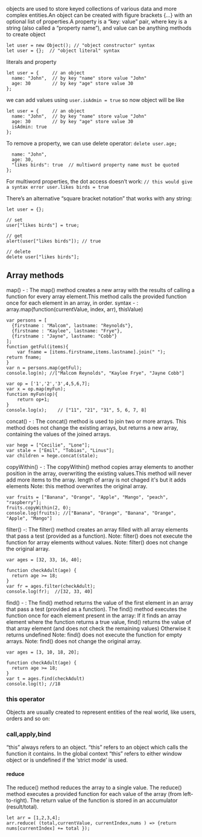 
objects are used to store keyed collections of various data and more complex entities.An object can be created with figure brackets {…} with an optional list of properties.A property is a “key: value” pair, where key is a string (also called a “property name”), and value can be anything
methods to create object
```
let user = new Object(); // "object constructor" syntax
let user = {};  // "object literal" syntax
```
literals and property
```
let user = {     // an object
  name: "John",  // by key "name" store value "John"
  age: 30        // by key "age" store value 30
};
```
we can add values using 
 ```user.isAdmin = true```
so now object will be like
```
let user = {     // an object
  name: "John",  // by key "name" store value "John"
  age: 30        // by key "age" store value 30
  isAdmin: true
};
```
To remove a property, we can use delete operator: ```delete user.age;```
```let user = {
  name: "John",
  age: 30,
  "likes birds": true  // multiword property name must be quoted
};
```
For multiword properties, the dot access doesn’t work: ```// this would give a syntax error
user.likes birds = true```

There’s an alternative “square bracket notation” that works with any string:
```
let user = {};

// set
user["likes birds"] = true;

// get
alert(user["likes birds"]); // true

// delete
delete user["likes birds"];
```
## Array methods
map() - : The map() method creates a new array with the results of calling a function for every array element.This method calls the provided function once for each element in an array, in order.
syntax - : array.map(function(currentValue, index, arr), thisValue)
```
var persons = [
  {firstname : "Malcom", lastname: "Reynolds"},
  {firstname : "Kaylee", lastname: "Frye"},
  {firstname : "Jayne", lastname: "Cobb"}
];
function getFul(items){
    var fname = [items.firstname,items.lastname].join(" ");
return fname;
}
var n = persons.map(getFul);
console.log(n); //["Malcom Reynolds", "Kaylee Frye", "Jayne Cobb"]
```
```
var op = ['1','2','3',4,5,6,7];
var x = op.map(myFun);
function myFun(op){
    return op+1;
}
console.log(x);    // ["11", "21", "31", 5, 6, 7, 8]
```
concat() - :
The concat() method is used to join two or more arrays.
This method does not change the existing arrays, but returns a new array, containing the values of the joined arrays.
```
var hege = ["Cecilie", "Lone"];
var stale = ["Emil", "Tobias", "Linus"];
var children = hege.concat(stale);
```
copyWithin() - : The copyWithin() method copies array elements to another position in the array, overwriting the existing values.This method will never add more items to the array.
length of array is not chaged it's but it adds elements
Note: this method overwrites the original array.
 ```
 var fruits = ["Banana", "Orange", "Apple", "Mango", "peach", "raspberry"];
fruits.copyWithin(2, 0);
console.log(fruits); //["Banana", "Orange", "Banana", "Orange", "Apple", "Mango"]
 ```
 filter() -: The filter() method creates an array filled with all array elements that pass a test (provided as a function).
Note: filter() does not execute the function for array elements without values.
Note: filter() does not change the original array.
```
var ages = [32, 33, 16, 40];

function checkAdult(age) {
  return age >= 18;
}
var fr = ages.filter(checkAdult);
console.log(fr);  //[32, 33, 40]
```
find() - :
The find() method returns the value of the first element in an array that pass a test (provided as a function).
The find() method executes the function once for each element present in the array:
If it finds an array element where the function returns a true value, find() returns the value of that array element (and does not check the remaining values)
Otherwise it returns undefined
Note: find() does not execute the function for empty arrays.
Note: find() does not change the original array.
```
var ages = [3, 10, 18, 20];

function checkAdult(age) {
  return age >= 18;
}
var t = ages.find(checkAdult)
console.log(t); //18

```
### this operator
Objects are usually created to represent entities of the real world, like users, orders and so on:

### call,apply,bind
“this” always refers to an object.
“this” refers to an object which calls the function it contains.
In the global context “this” refers to either window object or is undefined if the ‘strict mode’ is used.

#### reduce 
The reduce() method reduces the array to a single value.
The reduce() method executes a provided function for each value of the array (from left-to-right).
The return value of the function is stored in an accumulator (result/total).

``` 
let arr = [1,2,3,4];
arr.reduce( (total,currentValue, currentIndex,nums ) => {return nums[currentIndex] += total });
```
